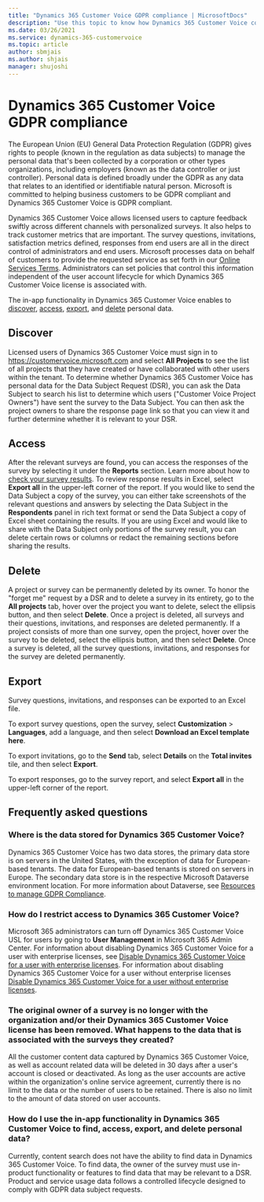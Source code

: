 ```yaml
---
title: "Dynamics 365 Customer Voice GDPR compliance | MicrosoftDocs"
description: "Use this topic to know how Dynamics 365 Customer Voice complies with General Data Protection Regulation (GDPR)."
ms.date: 03/26/2021
ms.service: dynamics-365-customervoice
ms.topic: article
author: sbmjais
ms.author: shjais
manager: shujoshi
---
```


# Dynamics 365 Customer Voice GDPR compliance

The European Union (EU) General Data Protection Regulation (GDPR) gives rights to people (known in the regulation as data subjects) to manage the personal data that's been collected by a corporation or other types organizations, including employers (known as the data controller or just controller). Personal data is defined broadly under the GDPR as any data that relates to an identified or identifiable natural person. Microsoft is committed to helping business customers to be GDPR compliant and Dynamics 365 Customer Voice is GDPR compliant.

Dynamics 365 Customer Voice allows licensed users to capture feedback swiftly across different channels with personalized surveys. It also helps to track customer metrics that are important. The survey questions, invitations, satisfaction metrics defined, responses from end users are all in the direct control of administrators and end users. Microsoft processes data on behalf of customers to provide the requested service as set forth in our [Online Services Terms](https://go.microsoft.com/fwlink/?LinkID=734008). Administrators can set policies that control this information independent of the user account lifecycle for which Dynamics 365 Customer Voice license is associated with.

The in-app functionality in Dynamics 365 Customer Voice enables to [discover](#discover), [access](#access), [export](#export), and [delete](#delete) personal data.

## Discover

Licensed users of Dynamics 365 Customer Voice must sign in to https://customervoice.microsoft.com and select **All Projects** to see the list of all projects that they have created or have collaborated with other users within the tenant. To determine whether Dynamics 365 Customer Voice has personal data for the Data Subject Request (DSR), you can ask the Data Subject to search his list to determine which users ("Customer Voice Project Owners") have sent the survey to the Data Subject. You can then ask the project owners to share the response page link so that you can view it and further determine whether it is relevant to your DSR.

## Access

After the relevant surveys are found, you can access the responses of the survey by selecting it under the **Reports** section. Learn more about how to [check your survey results](survey-report.md). To review response results in Excel, select **Export all** in the upper-left corner of the report. If you would like to send the Data Subject a copy of the survey, you can either take screenshots of the relevant questions and answers by selecting the Data Subject in the **Respondents** panel in rich text format or send the Data Subject a copy of Excel sheet containing the results. If you are using Excel and would like to share with the Data Subject only portions of the survey result, you can delete certain rows or columns or redact the remaining sections before sharing the results. 

## Delete

A project or survey can be permanently deleted by its owner. To honor the "forget me" request by a DSR and to delete a survey in its entirety, go to the **All projects** tab, hover over the project you want to delete, select the ellipsis button, and then select **Delete**. Once a project is deleted, all surveys and their questions, invitations, and responses are deleted permanently. If a project consists of more than one survey, open the project, hover over the survey to be deleted, select the ellipsis button, and then select **Delete**. Once a survey is deleted, all the survey questions,  invitations, and responses for the survey are deleted permanently. 

## Export

Survey questions, invitations, and responses can be exported to an Excel file.

To export survey questions, open the survey, select **Customization** > **Languages**, add a language, and then select **Download an Excel template here**.

To export invitations, go to the **Send** tab, select **Details** on the **Total invites** tile, and then select **Export**.

To export responses, go to the survey report, and select **Export all** in the upper-left corner of the report.

## Frequently asked questions

### Where is the data stored for Dynamics 365 Customer Voice?

Dynamics 365 Customer Voice has two data stores, the primary data store is on servers in the United States, with the exception of data for European-based tenants. The data for European-based tenants is stored on servers in Europe. The secondary data store is in the respective Microsoft Dataverse environment location. For more information about Dataverse, see [Resources to manage GDPR Compliance](/power-platform/admin/wp-compliance-data-privacy#resources-to-manage-gdpr-compliance).

### How do I restrict access to Dynamics 365 Customer Voice?

Microsoft 365 administrators can turn off Dynamics 365 Customer Voice USL for users by going to **User Management** in Microsoft 365 Admin Center. For information about disabling Dynamics 365 Customer Voice for a user with enterprise licenses, see [Disable Dynamics 365 Customer Voice for a user with enterprise licenses](purchase.md#disable-dynamics-365-customer-voice-for-a-user). For information about disabling Dynamics 365 Customer Voice for a user without enterprise licenses [Disable Dynamics 365 Customer Voice for a user without enterprise licenses](purchase.md#disable-dynamics-365-customer-voice-for-a-user-1). 
 
### The original owner of a survey is no longer with the organization and/or their Dynamics 365 Customer Voice license has been removed. What happens to the data that is associated with the surveys they created?

All the customer content data captured by Dynamics 365 Customer Voice, as well as account related data will be deleted in 30 days after a user's account is closed or deactivated. As long as the user accounts are active within the organization's online service agreement, currently there is no limit to the data or the number of users to be retained. There is also no limit to the amount of data stored on user accounts.

### How do I use the in-app functionality in Dynamics 365 Customer Voice to find, access, export, and delete personal data?

Currently, content search does not have the ability to find data in Dynamics 365 Customer Voice. To find data, the owner of the survey must use in-product functionality or features to find data that may be relevant to a DSR. Product and service usage data follows a controlled lifecycle designed to comply with GDPR data subject requests.



